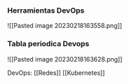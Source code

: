 ### Herramientas DevOps
![[Pasted image 20230218163558.png]]
### Tabla periodica Devops
![[Pasted image 20230218163628.png]]

DevOps:
[[Redes]]
[[Kubernetes]]